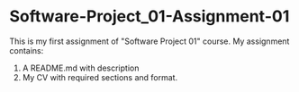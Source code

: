 # Software-Project_01-Assignment-01

This is my first assignment of "Software Project 01" course.
My assignment contains:
1. A README.md with description
2. My CV with required sections and format. 
 
